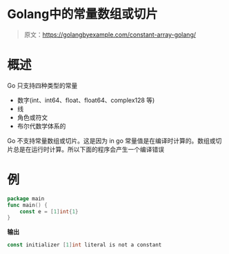 # Golang中的常量数组或切片

> 原文：<https://golangbyexample.com/constant-array-golang/>

# **概述**

Go 只支持四种类型的常量

*   数字(int、int64、float、float64、complex128 等)
*   线
*   角色或符文
*   布尔代数学体系的

Go 不支持常量数组或切片。这是因为 in go 常量值是在编译时计算的。数组或切片总是在运行时计算。所以下面的程序会产生一个编译错误

# **例**

```go
package main
func main() {
	const e = [1]int{1}
}
```

**输出**

```go
const initializer [1]int literal is not a constant
```